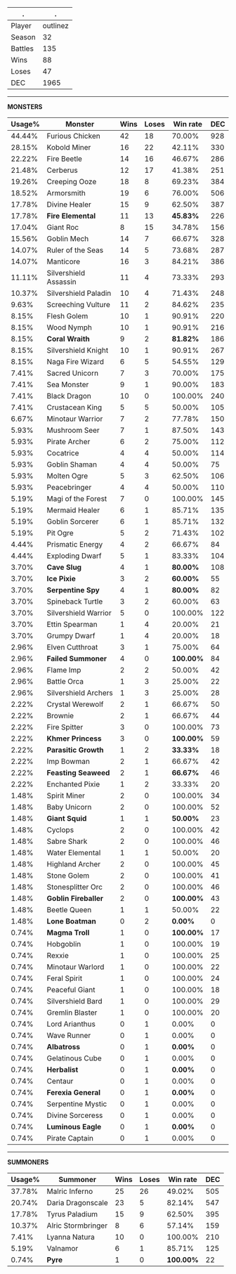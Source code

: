 .|.
|-|-
Player|outlinez
Season|32
Battles|135
Wins|88
Loses|47
DEC|1965

---
**MONSTERS**

Usage%|Monster|Wins|Loses|Win rate|DEC|
-|-|-|-|-|-|
44.44%|Furious Chicken|42|18|70.00%|928|
28.15%|Kobold Miner|16|22|42.11%|330|
22.22%|Fire Beetle|14|16|46.67%|286|
21.48%|Cerberus|12|17|41.38%|251|
19.26%|Creeping Ooze|18|8|69.23%|384|
18.52%|Armorsmith|19|6|76.00%|506|
17.78%|Divine Healer|15|9|62.50%|387|
17.78%|**Fire Elemental**|11|13|**45.83%**|226|
17.04%|Giant Roc|8|15|34.78%|156|
15.56%|Goblin Mech|14|7|66.67%|328|
14.07%|Ruler of the Seas|14|5|73.68%|287|
14.07%|Manticore|16|3|84.21%|386|
11.11%|Silvershield Assassin|11|4|73.33%|293|
10.37%|Silvershield Paladin|10|4|71.43%|248|
9.63%|Screeching Vulture|11|2|84.62%|235|
8.15%|Flesh Golem|10|1|90.91%|220|
8.15%|Wood Nymph|10|1|90.91%|216|
8.15%|**Coral Wraith**|9|2|**81.82%**|186|
8.15%|Silvershield Knight|10|1|90.91%|267|
8.15%|Naga Fire Wizard|6|5|54.55%|129|
7.41%|Sacred Unicorn|7|3|70.00%|175|
7.41%|Sea Monster|9|1|90.00%|183|
7.41%|Black Dragon|10|0|100.00%|240|
7.41%|Crustacean King|5|5|50.00%|105|
6.67%|Minotaur Warrior|7|2|77.78%|150|
5.93%|Mushroom Seer|7|1|87.50%|143|
5.93%|Pirate Archer|6|2|75.00%|112|
5.93%|Cocatrice|4|4|50.00%|114|
5.93%|Goblin Shaman|4|4|50.00%|75|
5.93%|Molten Ogre|5|3|62.50%|106|
5.93%|Peacebringer|4|4|50.00%|110|
5.19%|Magi of the Forest|7|0|100.00%|145|
5.19%|Mermaid Healer|6|1|85.71%|135|
5.19%|Goblin Sorcerer|6|1|85.71%|132|
5.19%|Pit Ogre|5|2|71.43%|102|
4.44%|Prismatic Energy|4|2|66.67%|84|
4.44%|Exploding Dwarf|5|1|83.33%|104|
3.70%|**Cave Slug**|4|1|**80.00%**|108|
3.70%|**Ice Pixie**|3|2|**60.00%**|55|
3.70%|**Serpentine Spy**|4|1|**80.00%**|82|
3.70%|Spineback Turtle|3|2|60.00%|63|
3.70%|Silvershield Warrior|5|0|100.00%|122|
3.70%|Ettin Spearman|1|4|20.00%|21|
3.70%|Grumpy Dwarf|1|4|20.00%|18|
2.96%|Elven Cutthroat|3|1|75.00%|64|
2.96%|**Failed Summoner**|4|0|**100.00%**|84|
2.96%|Flame Imp|2|2|50.00%|42|
2.96%|Battle Orca|1|3|25.00%|22|
2.96%|Silvershield Archers|1|3|25.00%|28|
2.22%|Crystal Werewolf|2|1|66.67%|50|
2.22%|Brownie|2|1|66.67%|44|
2.22%|Fire Spitter|3|0|100.00%|73|
2.22%|**Khmer Princess**|3|0|**100.00%**|59|
2.22%|**Parasitic Growth**|1|2|**33.33%**|18|
2.22%|Imp Bowman|2|1|66.67%|42|
2.22%|**Feasting Seaweed**|2|1|**66.67%**|46|
2.22%|Enchanted Pixie|1|2|33.33%|20|
1.48%|Spirit Miner|2|0|100.00%|34|
1.48%|Baby Unicorn|2|0|100.00%|52|
1.48%|**Giant Squid**|1|1|**50.00%**|23|
1.48%|Cyclops|2|0|100.00%|42|
1.48%|Sabre Shark|2|0|100.00%|46|
1.48%|Water Elemental|1|1|50.00%|20|
1.48%|Highland Archer|2|0|100.00%|45|
1.48%|Stone Golem|2|0|100.00%|41|
1.48%|Stonesplitter Orc|2|0|100.00%|46|
1.48%|**Goblin Fireballer**|2|0|**100.00%**|43|
1.48%|Beetle Queen|1|1|50.00%|22|
1.48%|**Lone Boatman**|0|2|**0.00%**|0|
0.74%|**Magma Troll**|1|0|**100.00%**|17|
0.74%|Hobgoblin|1|0|100.00%|19|
0.74%|Rexxie|1|0|100.00%|25|
0.74%|Minotaur Warlord|1|0|100.00%|22|
0.74%|Feral Spirit|1|0|100.00%|24|
0.74%|Peaceful Giant|1|0|100.00%|18|
0.74%|Silvershield Bard|1|0|100.00%|29|
0.74%|Gremlin Blaster|1|0|100.00%|20|
0.74%|Lord Arianthus|0|1|0.00%|0|
0.74%|Wave Runner|0|1|0.00%|0|
0.74%|**Albatross**|0|1|**0.00%**|0|
0.74%|Gelatinous Cube|0|1|0.00%|0|
0.74%|**Herbalist**|0|1|**0.00%**|0|
0.74%|Centaur|0|1|0.00%|0|
0.74%|**Ferexia General**|0|1|**0.00%**|0|
0.74%|Serpentine Mystic|0|1|0.00%|0|
0.74%|Divine Sorceress|0|1|0.00%|0|
0.74%|**Luminous Eagle**|0|1|**0.00%**|0|
0.74%|Pirate Captain|0|1|0.00%|0|

---
**SUMMONERS**

Usage%|Summoner|Wins|Loses|Win rate|DEC|
-|-|-|-|-|-|
37.78%|Malric Inferno|25|26|49.02%|505|
20.74%|Daria Dragonscale|23|5|82.14%|547|
17.78%|Tyrus Paladium|15|9|62.50%|395|
10.37%|Alric Stormbringer|8|6|57.14%|159|
7.41%|Lyanna Natura|10|0|100.00%|210|
5.19%|Valnamor|6|1|85.71%|125|
0.74%|**Pyre**|1|0|**100.00%**|22|

